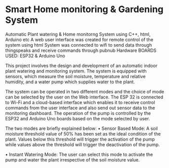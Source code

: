 # Smart Home monitoring & Gardening System
Automatic Plant watering &amp; Home monitorng System using C++, html, Arduino etc
A web user interface was created for remote control of the system using html
System was connected to wifi to send data through thingspeaks and receive commands through pubnub
Hardware BOARDS USED: ESP32 & Arduino Uno

This project involves the design and development of an automatic indoor plant watering and monitoring system. The system is equipped with sensors, which measure the soil moisture, temperature and relative humidity, and a water pump which supplies water to the plant. 

The system can be operated in two different modes and the choice of mode can be selected by the user on the Web interface. The ESP 32 is connected to Wi-Fi and a cloud-based interface which enables it to receive control commands from the user interface and also send out sensor data to the monitoring dashboard. 
The operation of the pump is controlled by the ESP32 and Arduino Uno boards based on the mode selected by user.

The two modes are briefly explained below:
•	Sensor Based Mode: A soil moisture threshold value of 50% has been set as the ideal condition of the plant. Values below this threshold will trigger the activation of the pump while values above the threshold will trigger the deactivation of the pump.

•	Instant Watering Mode: The user can select this mode to activate the pump and water the plant irrespective of the soil moisture value.

